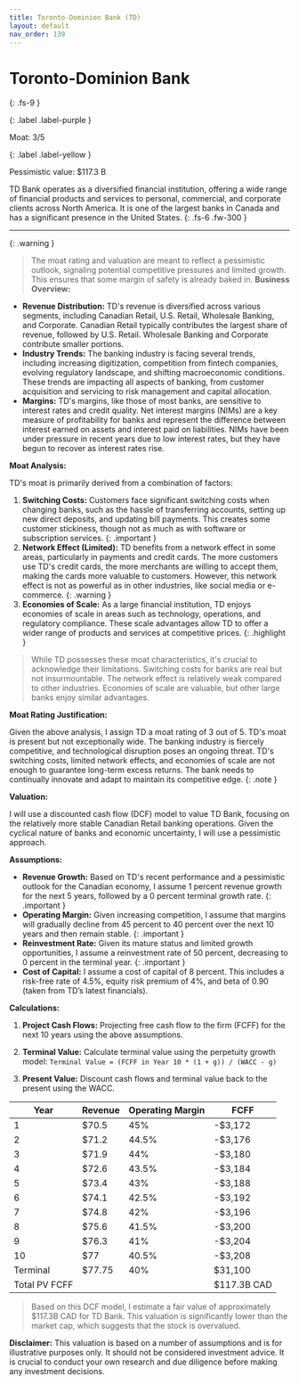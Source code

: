 ```yaml
---
title: Toronto-Dominion Bank (TD)
layout: default
nav_order: 139
---
```


# Toronto-Dominion Bank
{: .fs-9 }

{: .label .label-purple }

Moat: 3/5

{: .label .label-yellow }

Pessimistic value: $117.3 B

TD Bank operates as a diversified financial institution, offering a wide range of financial products and services to personal, commercial, and corporate clients across North America. It is one of the largest banks in Canada and has a significant presence in the United States.
{: .fs-6 .fw-300 }

---

{: .warning } 
>The moat rating and valuation are meant to reflect a pessimistic outlook, signaling potential competitive pressures and limited growth. This ensures that some margin of safety is already baked in.
**Business Overview:**

* **Revenue Distribution:** TD's revenue is diversified across various segments, including Canadian Retail, U.S. Retail, Wholesale Banking, and Corporate. Canadian Retail typically contributes the largest share of revenue, followed by U.S. Retail. Wholesale Banking and Corporate contribute smaller portions.
* **Industry Trends:** The banking industry is facing several trends, including increasing digitization, competition from fintech companies, evolving regulatory landscape, and shifting macroeconomic conditions. These trends are impacting all aspects of banking, from customer acquisition and servicing to risk management and capital allocation.
* **Margins:** TD's margins, like those of most banks, are sensitive to interest rates and credit quality. Net interest margins (NIMs) are a key measure of profitability for banks and represent the difference between interest earned on assets and interest paid on liabilities. NIMs have been under pressure in recent years due to low interest rates, but they have begun to recover as interest rates rise.

**Moat Analysis:**

TD's moat is primarily derived from a combination of factors:

1. **Switching Costs:** Customers face significant switching costs when changing banks, such as the hassle of transferring accounts, setting up new direct deposits, and updating bill payments.  This creates some customer stickiness, though not as much as with software or subscription services. {: .important }
2. **Network Effect (Limited):**  TD benefits from a network effect in some areas, particularly in payments and credit cards. The more customers use TD's credit cards, the more merchants are willing to accept them, making the cards more valuable to customers.  However, this network effect is not as powerful as in other industries, like social media or e-commerce. {: .warning }
3. **Economies of Scale:** As a large financial institution, TD enjoys economies of scale in areas such as technology, operations, and regulatory compliance. These scale advantages allow TD to offer a wider range of products and services at competitive prices. {: .highlight }

> While TD possesses these moat characteristics, it's crucial to acknowledge their limitations. Switching costs for banks are real but not insurmountable. The network effect is relatively weak compared to other industries. Economies of scale are valuable, but other large banks enjoy similar advantages.

**Moat Rating Justification:**

Given the above analysis, I assign TD a moat rating of 3 out of 5.  TD's moat is present but not exceptionally wide. The banking industry is fiercely competitive, and technological disruption poses an ongoing threat.  TD's switching costs, limited network effects, and economies of scale are not enough to guarantee long-term excess returns. The bank needs to continually innovate and adapt to maintain its competitive edge.  {: .note }

**Valuation:**

I will use a discounted cash flow (DCF) model to value TD Bank, focusing on the relatively more stable Canadian Retail banking operations.  Given the cyclical nature of banks and economic uncertainty, I will use a pessimistic approach.

**Assumptions:**

* **Revenue Growth:** Based on TD's recent performance and a pessimistic outlook for the Canadian economy, I assume 1 percent revenue growth for the next 5 years, followed by a 0 percent terminal growth rate. {: .important }
* **Operating Margin:** Given increasing competition, I assume that margins will gradually decline from 45 percent to 40 percent over the next 10 years and then remain stable. {: .important }
* **Reinvestment Rate:** Given its mature status and limited growth opportunities, I assume a reinvestment rate of 50 percent, decreasing to 0 percent in the terminal year. {: .important }
* **Cost of Capital:** I assume a cost of capital of 8 percent. This includes a risk-free rate of 4.5%, equity risk premium of 4%, and beta of 0.90 (taken from TD’s latest financials).

**Calculations:**

1. **Project Cash Flows:** Projecting free cash flow to the firm (FCFF) for the next 10 years using the above assumptions.
2. **Terminal Value:** Calculate terminal value using the perpetuity growth model: `Terminal Value = (FCFF in Year 10 * (1 + g)) / (WACC - g)`

3. **Present Value:** Discount cash flows and terminal value back to the present using the WACC.

| Year | Revenue | Operating Margin | FCFF   |
|------|---------|------------------|--------|
| 1    | $70.5    | 45%                | -$3,172 |
| 2    | $71.2   | 44.5%               | -$3,176 |
| 3    | $71.9   | 44%                | -$3,180 |
| 4    | $72.6    | 43.5%               | -$3,184 |
| 5    | $73.4    | 43%                | -$3,188 |
| 6    | $74.1   | 42.5%                | -$3,192 |
| 7    | $74.8    | 42%                | -$3,196 |
| 8    | $75.6    | 41.5%               | -$3,200 |
| 9    | $76.3    | 41%                 | -$3,204 |
| 10   | $77      | 40.5%                | -$3,208 |
|Terminal|  $77.75 |40%|$31,100|
|Total PV FCFF| | |$117.3B CAD|

> Based on this DCF model, I estimate a fair value of approximately $117.3B CAD for TD Bank. This valuation is significantly lower than the market cap, which suggests that the stock is overvalued.

**Disclaimer:**  This valuation is based on a number of assumptions and is for illustrative purposes only. It should not be considered investment advice. It is crucial to conduct your own research and due diligence before making any investment decisions.